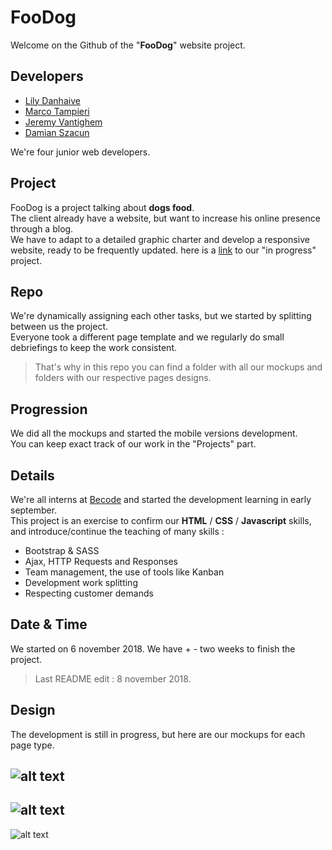 FooDog 
======

Welcome on the Github of the "__FooDog__" website project.  

## Developers

- [Lily Danhaive](https://github.com/LilyDa08)
- [Marco Tampieri](https://github.com/MarcoTampieri)
- [Jeremy Vantighem](https://github.com/jevanty)
- [Damian Szacun](https://github.com/damianszn)

We're four junior web developers.

## Project

FooDog is a project talking about __dogs food__.  
The client already have a website, but want to increase his online presence through a blog.   
We have to adapt to a detailed graphic charter and develop a responsive website, ready to be frequently updated.
here is a [link](https://lilyda08.github.io/FooDog/) to our  "in progress" project. 

## Repo

We're dynamically assigning each other tasks, but we started by splitting between us the project.   
Everyone took a different page template and we regularly do small debriefings to keep the work consistent.  
>That's why in this repo you can find a folder with all our mockups and folders with our respective pages designs.

## Progression

We did all the mockups and started the mobile versions development.  
You can keep exact track of our work in the "Projects" part.   

## Details

We're all interns at [Becode](https://www.becode.org/) and started the development learning in early september.  
This project is an exercise to confirm our __HTML__ / __CSS__ / __Javascript__ skills, and introduce/continue the teaching of many skills :  
- Bootstrap & SASS
- Ajax, HTTP Requests and Responses
- Team management, the use of tools like Kanban
- Development work splitting
- Respecting customer demands

## Date & Time

We started on 6 november 2018. We have + - two weeks to finish the project.  
>Last README edit : 8 november 2018.

## Design

The development is still in progress, but here are our mockups for each page type.

![alt text](https://github.com/LilyDa08/FooDog/blob/master/MockupSmartphone/HomePage_FooDog.png "Home Page")  
---
![alt text](https://github.com/LilyDa08/FooDog/blob/master/MockupSmartphone/FooDog%20mock-up%20Marco2.png "Category Page")  
---
![alt text](https://github.com/LilyDa08/FooDog/blob/master/MockupSmartphone/FooDog%20-%20Article%20mockup.png "Article Page")  

